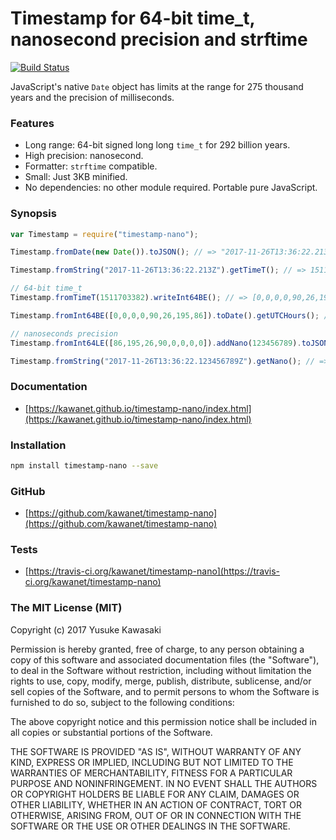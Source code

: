 # Timestamp for 64-bit time_t, nanosecond precision and strftime

[![Build Status](https://travis-ci.org/kawanet/timestamp-nano.svg?branch=master)](https://travis-ci.org/kawanet/timestamp-nano)

JavaScript's native `Date` object has limits at the range for 275 thousand years
and the precision of milliseconds.

### Features

- Long range: 64-bit signed long long `time_t` for 292 billion years.
- High precision: nanosecond.
- Formatter: `strftime` compatible.
- Small: Just 3KB minified.
- No dependencies: no other module required. Portable pure JavaScript.

### Synopsis

```js
var Timestamp = require("timestamp-nano");

Timestamp.fromDate(new Date()).toJSON(); // => "2017-11-26T13:36:22.213Z"

Timestamp.fromString("2017-11-26T13:36:22.213Z").getTimeT(); // => 1511703382

// 64-bit time_t
Timestamp.fromTimeT(1511703382).writeInt64BE(); // => [0,0,0,0,90,26,195,86]

Timestamp.fromInt64BE([0,0,0,0,90,26,195,86]).toDate().getUTCHours(); // => 13

// nanoseconds precision
Timestamp.fromInt64LE([86,195,26,90,0,0,0,0]).addNano(123456789).toJSON(); // => "2017-11-26T13:36:22.123456789Z"

Timestamp.fromString("2017-11-26T13:36:22.123456789Z").getNano(); // => 123456789
```

### Documentation

- [https://kawanet.github.io/timestamp-nano/index.html](https://kawanet.github.io/timestamp-nano/index.html)

### Installation

```sh
npm install timestamp-nano --save
```

### GitHub

- [https://github.com/kawanet/timestamp-nano](https://github.com/kawanet/timestamp-nano)

### Tests

- [https://travis-ci.org/kawanet/timestamp-nano](https://travis-ci.org/kawanet/timestamp-nano)

### The MIT License (MIT)

Copyright (c) 2017 Yusuke Kawasaki

Permission is hereby granted, free of charge, to any person obtaining a copy
of this software and associated documentation files (the "Software"), to deal
in the Software without restriction, including without limitation the rights
to use, copy, modify, merge, publish, distribute, sublicense, and/or sell
copies of the Software, and to permit persons to whom the Software is
furnished to do so, subject to the following conditions:

The above copyright notice and this permission notice shall be included in all
copies or substantial portions of the Software.

THE SOFTWARE IS PROVIDED "AS IS", WITHOUT WARRANTY OF ANY KIND, EXPRESS OR
IMPLIED, INCLUDING BUT NOT LIMITED TO THE WARRANTIES OF MERCHANTABILITY,
FITNESS FOR A PARTICULAR PURPOSE AND NONINFRINGEMENT. IN NO EVENT SHALL THE
AUTHORS OR COPYRIGHT HOLDERS BE LIABLE FOR ANY CLAIM, DAMAGES OR OTHER
LIABILITY, WHETHER IN AN ACTION OF CONTRACT, TORT OR OTHERWISE, ARISING FROM,
OUT OF OR IN CONNECTION WITH THE SOFTWARE OR THE USE OR OTHER DEALINGS IN THE
SOFTWARE.
